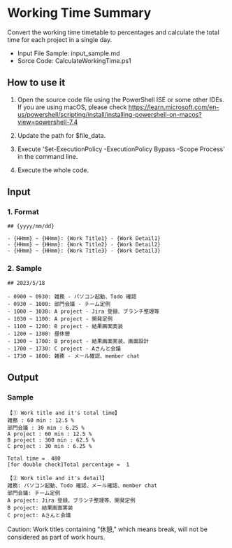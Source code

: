 # Working Time Summary

Convert the working time timetable to percentages and calculate the total time for each project in a single day.

- Input File Sample: input_sample.md
- Sorce Code: CalculateWorkingTime.ps1

## How to use it
1. Open the source code file using the PowerShell ISE or some other IDEs.
   If you are using macOS, please check https://learn.microsoft.com/en-us/powershell/scripting/install/installing-powershell-on-macos?view=powershell-7.4
   
3. Update the path for $file_data.
4. Execute 'Set-ExecutionPolicy -ExecutionPolicy Bypass -Scope Process' in the command line.
5. Execute the whole code.

## Input 
### 1. Format
```
## {yyyy/mm/dd}

- {HHmm} ~ {HHmm}: {Work Title1} - {Work Detail1}
- {HHmm} ~ {HHmm}: {Work Title2} - {Work Detail2}
- {HHmm} ~ {HHmm}: {Work Title3} - {Work Detail3}
```
### 2. Sample
```
## 2023/5/18

- 0900 ~ 0930: 雑務 - パソコン起動、Todo 確認
- 0930 ~ 1000: 部門会議 - チーム定例
- 1000 ~ 1030: A project - Jira 登録、ブランチ整理等
- 1030 ~ 1100: A project - 開発定例
- 1100 ~ 1200: B project - 結果画面実装
- 1200 ~ 1300: 昼休憩
- 1300 ~ 1700: B project - 結果画面実装、画面設計
- 1700 ~ 1730: C project - Aさんと会議
- 1730 ~ 1800: 雑務 - メール確認、member chat
```
## Output
### Sample
```
【① Work title and it's total time】
雑務 : 60 min : 12.5 %
部門会議 : 30 min : 6.25 %
A project : 60 min : 12.5 %
B project : 300 min : 62.5 %
C project : 30 min : 6.25 %

Total time =  480
[for double check]Total percentage =  1

【② Work title and it's detail】
雑務: パソコン起動、Todo 確認、メール確認、member chat
部門会議: チーム定例
A project: Jira 登録、ブランチ整理等、開発定例
B project: 結果画面実装
C project: Aさんと会議
```
Caution: Work titles containing "休憩," which means break, will not be considered as part of work hours.

